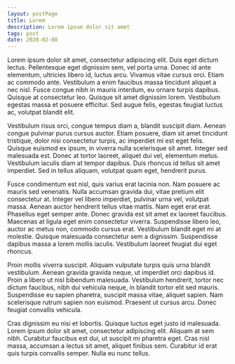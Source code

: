 ```yaml
---
layout: postPage
title: Lorem
description: Lorem ipsum dolor sit amet
tags: post
date: 2020-02-08
---
```


Lorem ipsum dolor sit amet, consectetur adipiscing elit. Duis eget dictum lectus. Pellentesque eget dignissim sem, vel porta urna. Donec id ante elementum, ultricies libero id, luctus arcu. Vivamus vitae cursus orci. Etiam ac commodo ante. Vestibulum a enim faucibus massa tincidunt aliquet a nec nisl. Fusce congue nibh in mauris interdum, eu ornare turpis dapibus. Quisque at consectetur leo. Quisque sit amet dignissim lorem. Vestibulum egestas massa et posuere efficitur. Sed augue felis, egestas feugiat luctus ac, volutpat blandit elit.

Vestibulum risus orci, congue tempus diam a, blandit suscipit diam. Aenean congue pulvinar purus cursus auctor. Etiam posuere, diam sit amet tincidunt tristique, dolor nisi consectetur turpis, ac imperdiet mi est eget felis. Quisque euismod ex ipsum, in viverra nulla scelerisque sit amet. Integer sed malesuada est. Donec at tortor laoreet, aliquet dui vel, elementum metus. Vestibulum iaculis diam at tempor dapibus. Duis rhoncus id tellus sit amet imperdiet. Sed in tellus aliquam, volutpat quam eget, hendrerit purus.

Fusce condimentum est nisl, quis varius erat lacinia non. Nam posuere ac mauris sed venenatis. Nulla accumsan gravida dui, vitae pretium elit consectetur at. Integer vel libero imperdiet, pulvinar urna vel, volutpat massa. Aenean auctor hendrerit tellus vitae mattis. Nam eget erat erat. Phasellus eget semper ante. Donec gravida est sit amet ex laoreet faucibus. Maecenas at ligula eget enim consectetur viverra. Suspendisse libero leo, auctor ac metus non, commodo cursus erat. Vestibulum blandit eget mi at molestie. Quisque malesuada consectetur sem a dignissim. Suspendisse dapibus massa a lorem mollis iaculis. Vestibulum laoreet feugiat dui eget rhoncus.

Proin mollis viverra suscipit. Aliquam vulputate turpis quis urna blandit vestibulum. Aenean gravida gravida neque, ut imperdiet orci dapibus id. Proin a libero ut nisl bibendum malesuada. Vestibulum hendrerit, tortor nec dictum faucibus, nibh dui vehicula neque, in blandit tortor elit sed mauris. Suspendisse eu sapien pharetra, suscipit massa vitae, aliquet sapien. Nam scelerisque rutrum sapien non euismod. Praesent ut cursus arcu. Donec feugiat convallis vehicula.

Cras dignissim eu nisi et lobortis. Quisque luctus eget justo id malesuada. Lorem ipsum dolor sit amet, consectetur adipiscing elit. Aliquam at sem nibh. Curabitur faucibus est dui, ut suscipit mi pharetra eget. Cras nisl massa, accumsan a lectus sit amet, aliquet finibus sem. Curabitur id erat quis turpis convallis semper. Nulla eu nunc tellus.
